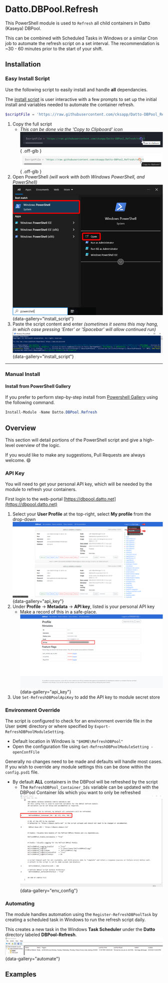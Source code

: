 # Datto.DBPool.Refresh

This PowerShell module is used to `Refresh` all child containers in Datto (Kaseya) DBPool.

This can be combined with Scheduled Tasks in Windows or a similar Cron job to automate the refresh script on a set interval.
The recommendation is ~30 - 60 minutes prior to the start of your shift.

## Installation

### Easy Install Script

Use the following script to easily install and handle **all** dependancies.

The [install script](https://github.com/cksapp/Datto-DBPool_Refresh/blob/main/src/Invoke-RefreshDBPoolInstall.ps1) is user interactive with a few prompts to set up the initial install and variables needed to automate the container refresh.

```PowerShell
$scriptFile = 'https://raw.githubusercontent.com/cksapp/Datto-DBPool_Refresh/refs/heads/main/src/Initialize-RefreshDBPool.ps1'; $fileName = [System.IO.Path]::GetFileName($scriptFile); $tempFile = [System.IO.Path]::Combine([System.IO.Path]::GetTempPath(), $fileName); if ($PSEdition -eq 'Desktop' -or $IsWindows) { Set-ExecutionPolicy Bypass -Scope Process -Force }; [System.Net.ServicePointManager]::SecurityProtocol = [System.Net.ServicePointManager]::SecurityProtocol -bor 3072; (New-Object System.Net.WebClient).DownloadFile($scriptFile, $tempFile); & $tempFile
```

1. Copy the full script
    - _This can be done via the 'Copy to Clipboard' icon_
    ![copyTo_Clipboard-Dark](./assets/install/script_CopyToClipboard-Dark.png#only-light){ .off-glb }
    ![copyTo_Clipboard](./assets/install/script_CopyToClipboard.png#only-dark){ .off-glb }
2. Open PowerShell _(will work with both Windows PowerShell, and PowerShell)_
    ![launch_PowerShell](./assets/install/launch_WindowsPowerShell.png){data-gallery="install_script"}
3. Paste the script content and enter _(sometimes it seems this may hang, in which case pressing 'Enter' or 'Spacebar' will allow continued run)_
    ![pasteTo_Run](./assets/install/script_PasteToRun.png){data-gallery="install_script"}

---

### Manual Install

#### Install from PowerShell Gallery

If you prefer to perform step-by-step install from [Powershell Gallery](https://www.powershellgallery.com/packages/Datto.DBPool.Refresh) using the following command.

```PowerShell
Install-Module -Name Datto.DBPool.Refresh
```

## Overview

This section will detail portions of the PowerShell script and give a high-level overview of the logic.

If you would like to make any suggestions, Pull Requests are always welcome. 😄

### API Key

You will need to get your personal API key, which will be needed by the module to refresh your containers.

First login to the web-portal [https://dbpool.datto.net](https://dbpool.datto.net)

1. Select your **User Profile** at the top-right, select **My profile** from the drop-down
   ![profile_Settings](./assets/APIKey/profile_Settings.png){data-gallery="api_key"}
2. Under **Profile** → **Metadata** → **API key**, listed is your personal API key
   - Make a record of this in a safe-place.
   ![personal_ApiKey](./assets/APIKey/personal_ApiKey.png){data-gallery="api_key"}
3. Use `Set-RefreshDBPoolApiKey` to add the API key to module secret store

### Environment Override

The script is configured to check for an environment override file in the User `$HOME` directory or where specified by `Export-RefreshDBPoolModuleSetting`.

- Default location in Windows is `"$HOME\RefreshDBPool"`
- Open the configuration file using `Get-RefreshDBPoolModuleSetting -openConfFile`

Generally no changes need to be made and defaults will handle most cases.
If you wish to override any module settings this can be done within the `config.psd1` file.

- By default **ALL** containers in the DBPool will be refreshed by the script
  - The `RefreshDBPool_Container_Ids` variable can be updated with the DBPool Container Ids which you want to only be refreshed
![containerIds_Config](./assets/env/containerIds_Config.png){data-gallery="env_config"}

### Automating

The module handles automation using the `Register-RefreshDBPoolTask` by creating a scheduled task in Windows to run the refresh script daily.

This creates a new task in the Windows **Task Scheduler** under the **Datto** directory labeled **DBPool-Refresh**.
![scheduledTask](./assets/task/scheduledTask.png){data-gallery="automate"}

## Examples
